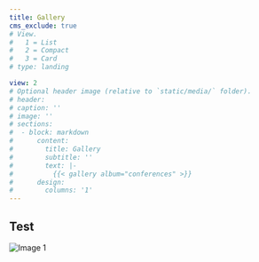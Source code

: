 ```yaml
---
title: Gallery
cms_exclude: true
# View.
#   1 = List
#   2 = Compact
#   3 = Card
# type: landing

view: 2
# Optional header image (relative to `static/media/` folder).
# header: 
# caption: ''
# image: ''
# sections:
#  - block: markdown
#      content:
#        title: Gallery
#        subtitle: ''
#        text: |-
#          {{< gallery album="conferences" >}}
#      design:
#        columns: '1'
---
```


## Test

![Image 1](/conferences/IMG_8820.JPG)

